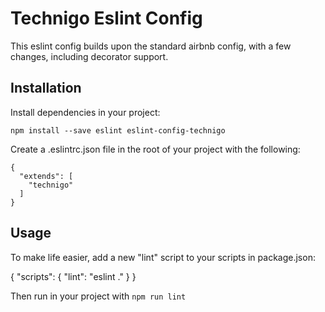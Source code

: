 # Technigo Eslint Config

This eslint config builds upon the standard airbnb config, with a few changes, including decorator support.

## Installation

Install dependencies in your project:

    npm install --save eslint eslint-config-technigo

Create a .eslintrc.json file in the root of your project with the following:

    {
      "extends": [
        "technigo"
      ]
    }

## Usage

To make life easier, add a new "lint" script to your scripts in package.json:

   {
     "scripts": {
       "lint": "eslint ."
     }
   }

Then run in your project with `npm run lint`

